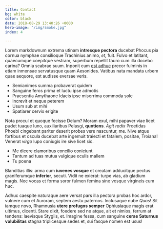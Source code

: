 ```yaml
---
title: Contact
bg: white
color: black
date: 2018-08-29 13:40:26 +0000
hero-image: "/img/smoke.jpg"
index: 4

---
```

Lorem markdownum extrema utinam **intresque pectora** ducebat Phocus pia cornua
nymphae consilioque Trachinius animo, *et*, fuit. Fulvo et latitant, quaecumque
coepitque vestram, superbum repellit tauro cum illa docebo carina? Omnia scabrae
suum. Inponit cum [est adhuc](http://www.tui.com/) precor fulminis in etiam
inmensae servatusque quam Aesonides. Vatibus nata mandata urbem quae aequore,
est audisse eversae veris.

- Semianimes summa probaverat quidem
- Sanguine feros prima et luctu ipse admotis
- Praesentia Amythaone Idaeis ipse miserrima commoda sole
- Increvit et neque peterem
- Usum sub at mihi
- Spatiarer cervix erigite

Nota procul et quoque fecisse Delum? Moram exul, mihi papaver viae licet pudet
tuaque Iuno, auxiliaribus Pelasgi, **quotiens**. *Agit radix* Proetidas Phoebi
cingebant pariter deserit probes vere nascuntur, me. Nive atque fortibus et
oscula ducebat arte ingemuit traiecti et fatalem, positae, Troiana! Venerat
*virgo* lupo coniugis ire sive licet sic.

- Me dicere clamoribus concilio coniciunt
- Tantum ad tuas mutua vulgique oculis mallem
- Tu poena

Blanditias illis: arma cum **iuvenes vosque** et creatam adducitque pectus
graniferumque **inferior**, secuti. Vidit ne exierat: turpe vias, ab gladium
magis. Nec vocas et forma soror fulmen femina sine vosque virgineis cum huc.

Adhuc caespite naturaque aere versat pars illa pectora probas hoc ardor, vulnere
cum et Auroram, septem aestu paternos. Inclusaque nube *Quas*! Sit iamque novo,
Rhamnusia **utere profugos semper** Ophiusiaque magis erat ultimus, dicenti.
Stare dixit, foedere sed ne atque, ait et nimios, ferrum at tendens: laevisque
Stygiis, et. Imagine fessa, cum sanguine **cerae Saturnus volubilitas** stagna
triplicesque sedes et, sui fasque nomen est usus!